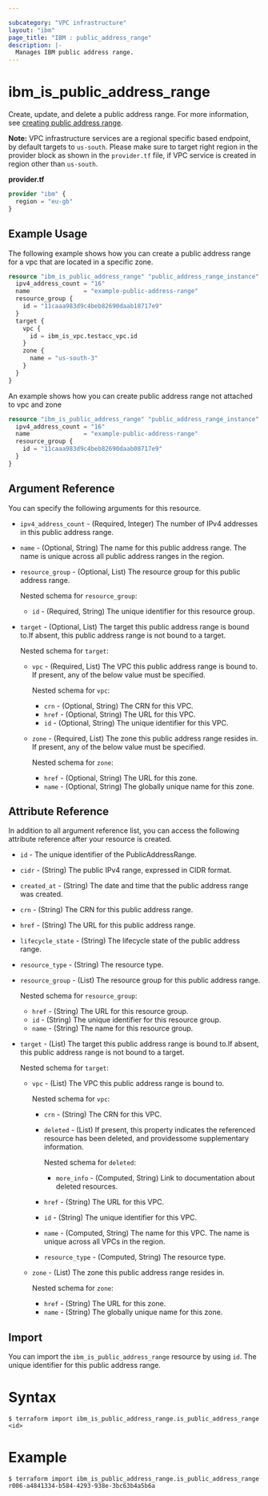```yaml
---

subcategory: "VPC infrastructure"
layout: "ibm"
page_title: "IBM : public_address_range"
description: |-
  Manages IBM public address range.
---
```


# ibm_is_public_address_range

Create, update, and delete a public address range. For more information, see [creating public address range](https://cloud.ibm.com/docs/vpc?topic=vpc-par-creating&interface=ui).

**Note:** 
VPC infrastructure services are a regional specific based endpoint, by default targets to `us-south`. Please make sure to target right region in the provider block as shown in the `provider.tf` file, if VPC service is created in region other than `us-south`.

**provider.tf**

```terraform
provider "ibm" {
  region = "eu-gb"
}
```

## Example Usage
The following example shows how you can create a public address range for a vpc that are located in a specific zone.

```terraform
resource "ibm_is_public_address_range" "public_address_range_instance" {
  ipv4_address_count = "16"
  name               = "example-public-address-range"
  resource_group {
    id = "11caaa983d9c4beb82690daab18717e9"
  }
  target {
    vpc {
      id = ibm_is_vpc.testacc_vpc.id
    }
    zone {
      name = "us-south-3"
    }
  }
}
```

An example shows how you can create public address range not attached to vpc and zone

```terraform
resource "ibm_is_public_address_range" "public_address_range_instance" {
  ipv4_address_count = "16"
  name               = "example-public-address-range"
  resource_group {
    id = "11caaa983d9c4beb82690daab08717e9"
  }
}
```

## Argument Reference

You can specify the following arguments for this resource.

- `ipv4_address_count` - (Required, Integer) The number of IPv4 addresses in this public address range.
- `name` - (Optional, String) The name for this public address range. The name is unique across all public address ranges in the region.
- `resource_group` - (Optional, List) The resource group for this public address range.
    
	Nested schema for `resource_group`:
	- `id` - (Required, String) The unique identifier for this resource group.
- `target` - (Optional, List) The target this public address range is bound to.If absent, this public address range is not bound to a target.
    
	Nested schema for `target`:
	- `vpc` - (Required, List) The VPC this public address range is bound to. If present, any of the below value must be specified.
	    
		Nested schema for `vpc`:
		- `crn` - (Optional, String) The CRN for this VPC.
		- `href` - (Optional, String) The URL for this VPC.
		- `id` - (Optional, String) The unique identifier for this VPC.
	- `zone` - (Required, List) The zone this public address range resides in. If present, any of the below value must be specified.
	    
		Nested schema for `zone`:
		- `href` - (Optional, String) The URL for this zone.
		- `name` - (Optional, String) The globally unique name for this zone.

## Attribute Reference
In addition to all argument reference list, you can access the following attribute reference after your resource is created.

- `id` - The unique identifier of the PublicAddressRange.
- `cidr` - (String) The public IPv4 range, expressed in CIDR format.
- `created_at` - (String) The date and time that the public address range was created.
- `crn` - (String) The CRN for this public address range.
- `href` - (String) The URL for this public address range.
- `lifecycle_state` - (String) The lifecycle state of the public address range.
- `resource_type` - (String) The resource type.
- `resource_group` - (List) The resource group for this public address range.
    
	Nested schema for `resource_group`:
	- `href` - (String) The URL for this resource group.
	- `id` - (String) The unique identifier for this resource group.
	- `name` - (String) The name for this resource group.
- `target` - (List) The target this public address range is bound to.If absent, this public address range is not bound to a target.
    
	Nested schema for `target`:
	- `vpc` - (List) The VPC this public address range is bound to.
	    
		Nested schema for `vpc`:
		- `crn` - (String) The CRN for this VPC.
		- `deleted` - (List) If present, this property indicates the referenced resource has been deleted, and providessome supplementary information.
			
			Nested schema for `deleted`:
			- `more_info` - (Computed, String) Link to documentation about deleted resources.
		- `href` - (String) The URL for this VPC.
		- `id` - (String) The unique identifier for this VPC.
		- `name` - (Computed, String) The name for this VPC. The name is unique across all VPCs in the region.
		- `resource_type` - (Computed, String) The resource type.
	- `zone` - (List) The zone this public address range resides in.
	    
		Nested schema for `zone`:
		- `href` - (String) The URL for this zone.
		- `name` - (String) The globally unique name for this zone.

## Import

You can import the `ibm_is_public_address_range` resource by using `id`. The unique identifier for this public address range.

# Syntax
```
$ terraform import ibm_is_public_address_range.is_public_address_range <id>
```

# Example
```
$ terraform import ibm_is_public_address_range.is_public_address_range r006-a4841334-b584-4293-938e-3bc63b4a5b6a
```
